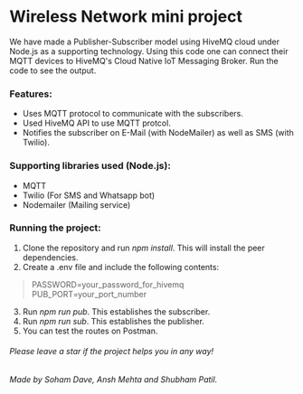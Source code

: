 # Wireless Network mini project

We have made a Publisher-Subscriber model using HiveMQ cloud under Node.js as a supporting technology.
Using this code one can connect their MQTT devices to HiveMQ's Cloud Native IoT Messaging Broker. 
Run the code to see the output.

### Features:
- Uses MQTT protocol to communicate with the subscribers. 
- Used HiveMQ API to use MQTT protcol.
- Notifies the subscriber on E-Mail (with NodeMailer) as well as SMS (with Twilio).

### Supporting libraries used (Node.js):
-   MQTT
-   Twilio  (For SMS and Whatsapp bot)
-   Nodemailer (Mailing service)

### Running the project:
1. Clone the repository and run *npm install*. This will install the peer dependencies.
2. Create a .env file and include the following contents:
  > PASSWORD=your_password_for_hivemq <br/>
  PUB_PORT=your_port_number
3. Run *npm run pub*. This establishes the subscriber.
4. Run *npm run sub*. This establishes the publisher.
5. You can test the routes on Postman.

###### Please leave a star if the project helps you in any way!

###### Made by Soham Dave, Ansh Mehta and Shubham Patil.
